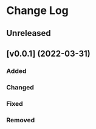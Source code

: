 # Change Log

## Unreleased

## [v0.0.1] (2022-03-31)

### Added

### Changed

### Fixed

### Removed
